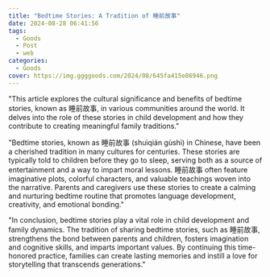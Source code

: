 ```yaml
---
title: "Bedtime Stories: A Tradition of 睡前故事"
date: 2024-08-28 06:41:56
tags:
  - Goods
  - Post
  - web
categories:
  - Goods
cover: https://img.ggggoods.com/2024/08/645fa415e86946.png
---
```


"This article explores the cultural significance and benefits of bedtime stories, known as 睡前故事, in various communities around the world. It delves into the role of these stories in child development and how they contribute to creating meaningful family traditions."

"Bedtime stories, known as 睡前故事 (shuìqián gùshì) in Chinese, have been a cherished tradition in many cultures for centuries. These stories are typically told to children before they go to sleep, serving both as a source of entertainment and a way to impart moral lessons. 睡前故事 often feature imaginative plots, colorful characters, and valuable teachings woven into the narrative. Parents and caregivers use these stories to create a calming and nurturing bedtime routine that promotes language development, creativity, and emotional bonding."

"In conclusion, bedtime stories play a vital role in child development and family dynamics. The tradition of sharing bedtime stories, such as 睡前故事, strengthens the bond between parents and children, fosters imagination and cognitive skills, and imparts important values. By continuing this time-honored practice, families can create lasting memories and instill a love for storytelling that transcends generations."
